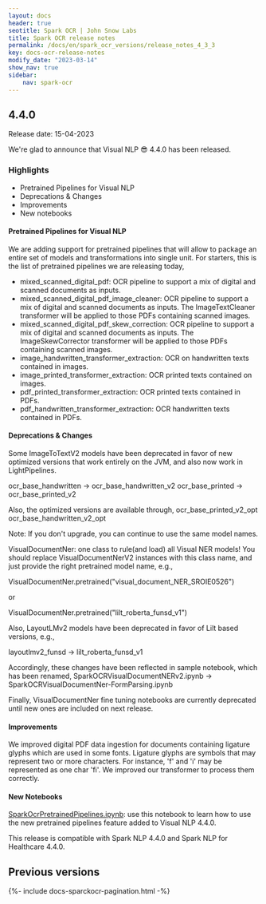 ```yaml
---
layout: docs
header: true
seotitle: Spark OCR | John Snow Labs
title: Spark OCR release notes
permalink: /docs/en/spark_ocr_versions/release_notes_4_3_3
key: docs-ocr-release-notes
modify_date: "2023-03-14"
show_nav: true
sidebar:
    nav: spark-ocr
---
```


<div class="h3-box" markdown="1">

## 4.4.0

Release date: 15-04-2023

We're glad to announce that Visual NLP 😎 4.4.0 has been released.

### Highlights
* Pretrained Pipelines for Visual NLP
* Deprecations & Changes
* Improvements
* New notebooks

#### Pretrained Pipelines for Visual NLP
We are adding support for pretrained pipelines that will allow to package an entire set of models and transformations into single unit. For starters, this is the list of pretrained pipelines we are releasing today,

* mixed_scanned_digital_pdf: OCR pipeline to support a mix of digital and scanned documents as inputs.
* mixed_scanned_digital_pdf_image_cleaner: OCR pipeline to support a mix of digital and scanned documents as inputs. The ImageTextCleaner transformer will be applied to those PDFs containing scanned images.
* mixed_scanned_digital_pdf_skew_correction: OCR pipeline to support a mix of digital and scanned documents as inputs. The ImageSkewCorrector transformer will be applied to those PDFs containing scanned images.
* image_handwritten_transformer_extraction: OCR on handwritten texts contained in images.
* image_printed_transformer_extraction: OCR printed texts contained on images.
* pdf_printed_transformer_extraction: OCR printed texts contained in PDFs.
* pdf_handwritten_transformer_extraction: OCR handwritten texts contained in PDFs.


#### Deprecations & Changes
Some ImageToTextV2 models have been deprecated in favor of new optimized versions that work entirely on the JVM, and also now work in LightPipelines.

ocr_base_handwritten -> ocr_base_handwritten_v2
ocr_base_printed -> ocr_base_printed_v2

Also, the optimized versions are available through,
ocr_base_printed_v2_opt
ocr_base_handwritten_v2_opt

Note: If you don't upgrade, you can continue to use the same model names.

VisualDocumentNer: one class to rule(and load) all Visual NER models! You should replace VisualDocumentNerV2 instances with this class name, and just provide the right pretrained model name, e.g.,

VisualDocumentNer.pretrained("visual_document_NER_SROIE0526")

or

VisualDocumentNer.pretrained("lilt_roberta_funsd_v1")

Also, LayoutLMv2 models have been deprecated in favor of Lilt based versions, e.g.,

layoutlmv2_funsd -> lilt_roberta_funsd_v1

Accordingly, these changes have been reflected in sample notebook, which has been renamed,
SparkOCRVisualDocumentNERv2.ipynb -> SparkOCRVisualDocumentNer-FormParsing.ipynb

Finally, VisualDocumentNer fine tuning notebooks are currently deprecated until new ones are included on next release.


#### Improvements
We improved digital PDF data ingestion for documents containing ligature glyphs which are used in some fonts. Ligature glyphs are symbols that may represent two or more characters. For instance, 'f' and 'i' may be represented as one char 'fi'. We improved our transformer to process them correctly.

#### New Notebooks
[SparkOcrPretrainedPipelines.ipynb](https://github.com/JohnSnowLabs/spark-ocr-workshop/blob/master/jupyter/SparkOcrPretrainedPipelines.ipynb): use this notebook to learn how to use the new pretrained pipelines feature added to Visual NLP 4.4.0.

This release is compatible with Spark NLP 4.4.0 and Spark NLP for Healthcare 4.4.0.

</div><div class="prev_ver h3-box" markdown="1">

## Previous versions

</div>

{%- include docs-sparckocr-pagination.html -%}
